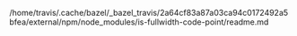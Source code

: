 /home/travis/.cache/bazel/_bazel_travis/2a64cf83a87a03ca94c0172492a5bfea/external/npm/node_modules/is-fullwidth-code-point/readme.md